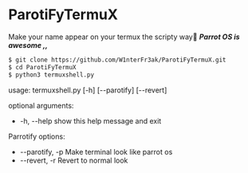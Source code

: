 # ParotiFyTermuX
Make your  name appear on your  termux  the  scripty way:ghost:
***Parrot OS is awesome ,,***
```bash
$ git clone https://github.com/W1nterFr3ak/ParotiFyTermuX.git
$ cd ParotiFyTermuX
$ python3 termuxshell.py
```
usage: termuxshell.py [-h] [--parotify] [--revert]

optional arguments:
  * -h, --help      show this help message and exit

Parrotify options:

  * --parotify, -p  Make terminal look like parrot os
  * --revert, -r    Revert to normal look

